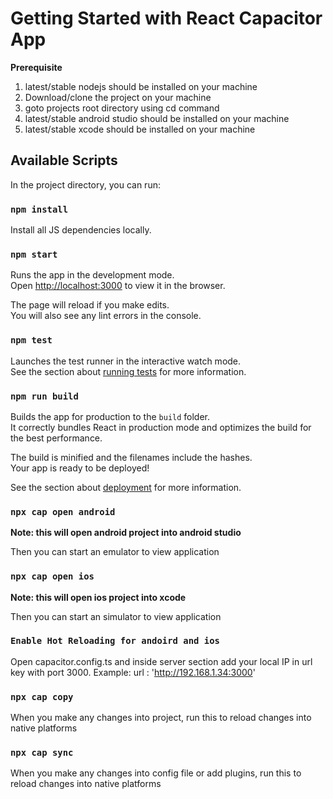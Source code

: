 # Getting Started with React Capacitor App

**Prerequisite**
1. latest/stable nodejs should be installed on your machine
2. Download/clone the project on your machine
3. goto projects root directory using cd command
4. latest/stable android studio should be installed on your machine
5. latest/stable xcode should be installed on your machine

## Available Scripts

In the project directory, you can run:

### `npm install`

Install all JS dependencies locally.


### `npm start`

Runs the app in the development mode.\
Open [http://localhost:3000](http://localhost:3000) to view it in the browser.

The page will reload if you make edits.\
You will also see any lint errors in the console.

### `npm test`

Launches the test runner in the interactive watch mode.\
See the section about [running tests](https://facebook.github.io/create-react-app/docs/running-tests) for more information.

### `npm run build`

Builds the app for production to the `build` folder.\
It correctly bundles React in production mode and optimizes the build for the best performance.

The build is minified and the filenames include the hashes.\
Your app is ready to be deployed!

See the section about [deployment](https://facebook.github.io/create-react-app/docs/deployment) for more information.

### `npx cap open android`

**Note: this will open android project into android studio**

Then you can start an emulator to view application

### `npx cap open ios`

**Note: this will open ios project into xcode**

Then you can start an simulator to view application

### `Enable Hot Reloading for andoird and ios`

Open capacitor.config.ts and inside server section add your local IP in url key with port 3000.
Example: url : 'http://192.168.1.34:3000'

### `npx cap copy`

When you make any changes into project, run this to reload changes into native platforms

### `npx cap sync`

When you make any changes into config file or add plugins, run this to reload changes into native platforms